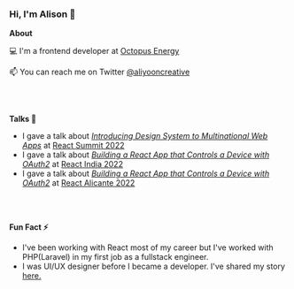 ### Hi, I'm Alison 👋

**About**

💻  I'm a frontend developer at [Octopus Energy](https://octopus.energy/)

📫  You can reach me on Twitter [@aliyooncreative](https://twitter.com/aliyooncreative)

<br />
<br />

**Talks 🔭**
* I gave a talk about <i><ins>Introducing Design System to Multinational Web Apps</ins></i> at [React Summit 2022](https://portal.gitnation.org/contents/introducing-design-system-to-multinational-web-apps) 
* I gave a talk about <i><ins>Building a React App that Controls a Device with OAuth2</ins></i> at [React India 2022](https://youtu.be/SUk0hF-xe5A?t=14819)
* I gave a talk about <i><ins>Building a React App that Controls a Device with OAuth2</ins></i> at [React Alicante 2022](https://www.youtube.com/watch?v=WZeylPb0bNs)
<br />
<br />

**Fun Fact ⚡**

* I've been working with React most of my career but I've worked with PHP(Laravel) in my first job as a fullstack engineer. <br />
* I was UI/UX designer before I became a developer. I've shared my story [here.](https://twitter.com/hackajob_co/status/1485915433266036736?s=20&t=GfsHSwI0SXwjs3STxHu_4w)



<!--
**AlisonYoon/AlisonYoon** is a ✨ _special_ ✨ repository because its `README.md` (this file) appears on your GitHub profile.

Here are some ideas to get you started:

- 🔭 I’m currently working on ...
- 🌱 I’m currently learning ...
- 👯 I’m looking to collaborate on ...
- 🤔 I’m looking for help with ...
- 💬 Ask me about ...
- 📫 How to reach me: ...
- 😄 Pronouns: ...
- ⚡ Fun fact: ...
-->
